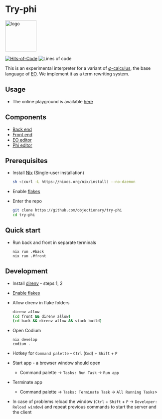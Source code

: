 # Try-phi

<img alt="logo" src="https://www.objectionary.com/cactus.svg" height="100px" />

[![Hits-of-Code](https://hitsofcode.com/github/objectionary/try-phi?branch=main)](https://hitsofcode.com/view/github/objectionary/try-phi?branch=main)
![Lines of code](https://img.shields.io/tokei/lines/github/objectionary/try-phi?style=flat-square)

This is an experimental interpreter for a variant of [𝜑-calculus](https://arxiv.org/abs/2204.07454), the base language of [EO](https://github.com/objectionary/eo).
We implement it as a term rewriting system.

## Usage

- The online playground is available [here](https://www.objectionary.com/try-phi/?editor=phi&snippet=%5B%0A%20%20a%20-%3E%203%2C%0A%20%20b%20-%3E%20%5E0.a%0A%5D.b)

## Components

- [Back end](./back/)
- [Front end](./front/)
- [EO editor](https://github.com/deemp/eo-editor)
- [Phi editor](https://github.com/deemp/phi-editor)

## Prerequisites

- Install [Nix](https://nixos.org/download.html) (Single-user installation)

  ```sh
  sh <(curl -L https://nixos.org/nix/install) --no-daemon
  ```

- Enable [flakes](https://nixos.wiki/wiki/flakes/8ee5d35e592860636adb57cee3e27c98de04202a#Permanent)

- Enter the repo

  ```sh
  git clone https://github.com/objectionary/try-phi
  cd try-phi
  ```

## Quick start

- Run back and front in separate terminals

  ```console
  nix run .#back
  nix run .#front
  ```

## Development

- Install [direnv](https://nix.dev/tutorials/declarative-and-reproducible-developer-environments#direnv-automatically-activating-the-environment-on-directory-change) - steps 1, 2

- [Enable flakes](https://nixos.wiki/wiki/flakes/8ee5d35e592860636adb57cee3e27c98de04202a#Enable_flakes)

- Allow direnv in flake folders

  ```sh
  direnv allow
  (cd front && direnv allow)
  (cd back && direnv allow && stack build)
  ```

- Open Codium

  ```console
  nix develop
  codium .
  ```

- Hotkey for `Command palette` - `Ctrl` (`Cmd`) + `Shift` + `P`

- Start app - a browser window should open
  - Command palette -> `Tasks: Run Task` -> `Run app`

- Terminate app
  - Command palette -> `Tasks: Terminate Task` -> `All Running Tasks`>

- In case of problems reload the window (`Ctrl` + `Shift` + `P` -> `Developer: Reload window`) and repeat previous commands to start the server and the client
